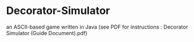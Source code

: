 # Decorator-Simulator
an ASCII-based game written in Java (see PDF for instructions : Decorator Simulator (Guide Document).pdf)
